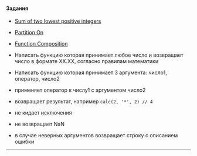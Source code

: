 
#### Задания
- [Sum of two lowest positive integers](https://www.codewars.com/kata/558fc85d8fd1938afb000014)
- [Partition On](https://www.codewars.com/kata/525a037c82bf42b9f800029b)
- [Function Composition](https://www.codewars.com/kata/5421c6a2dda52688f6000af8)

- Написать функцию которая принимает любое число и возвращает число в формате ХХ.ХХ, согласно правилам математики
- Написать функцию которая принимает 3 аргумента: число1, оператор, число2
 - применяет оператор к числу1 с аргументом число2
 - возвращает результат, например `calc(2, '*', 2) // 4` 
 - не кидает исключения
 - не возвращает NaN
 - в случае неверных аргументов возвращает строку с описанием ошибки
---
